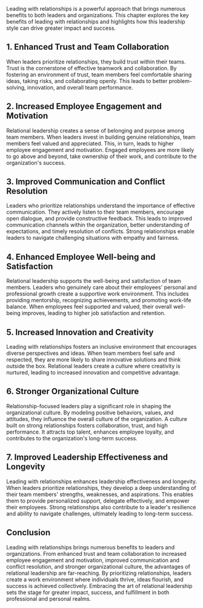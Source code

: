 
Leading with relationships is a powerful approach that brings numerous benefits to both leaders and organizations. This chapter explores the key benefits of leading with relationships and highlights how this leadership style can drive greater impact and success.

## 1\. Enhanced Trust and Team Collaboration

When leaders prioritize relationships, they build trust within their teams. Trust is the cornerstone of effective teamwork and collaboration. By fostering an environment of trust, team members feel comfortable sharing ideas, taking risks, and collaborating openly. This leads to better problem-solving, innovation, and overall team performance.

## 2\. Increased Employee Engagement and Motivation

Relational leadership creates a sense of belonging and purpose among team members. When leaders invest in building genuine relationships, team members feel valued and appreciated. This, in turn, leads to higher employee engagement and motivation. Engaged employees are more likely to go above and beyond, take ownership of their work, and contribute to the organization's success.

## 3\. Improved Communication and Conflict Resolution

Leaders who prioritize relationships understand the importance of effective communication. They actively listen to their team members, encourage open dialogue, and provide constructive feedback. This leads to improved communication channels within the organization, better understanding of expectations, and timely resolution of conflicts. Strong relationships enable leaders to navigate challenging situations with empathy and fairness.

## 4\. Enhanced Employee Well-being and Satisfaction

Relational leadership supports the well-being and satisfaction of team members. Leaders who genuinely care about their employees' personal and professional growth create a supportive work environment. This includes providing mentorship, recognizing achievements, and promoting work-life balance. When employees feel supported and valued, their overall well-being improves, leading to higher job satisfaction and retention.

## 5\. Increased Innovation and Creativity

Leading with relationships fosters an inclusive environment that encourages diverse perspectives and ideas. When team members feel safe and respected, they are more likely to share innovative solutions and think outside the box. Relational leaders create a culture where creativity is nurtured, leading to increased innovation and competitive advantage.

## 6\. Stronger Organizational Culture

Relationship-focused leaders play a significant role in shaping the organizational culture. By modeling positive behaviors, values, and attitudes, they influence the overall culture of the organization. A culture built on strong relationships fosters collaboration, trust, and high performance. It attracts top talent, enhances employee loyalty, and contributes to the organization's long-term success.

## 7\. Improved Leadership Effectiveness and Longevity

Leading with relationships enhances leadership effectiveness and longevity. When leaders prioritize relationships, they develop a deep understanding of their team members' strengths, weaknesses, and aspirations. This enables them to provide personalized support, delegate effectively, and empower their employees. Strong relationships also contribute to a leader's resilience and ability to navigate challenges, ultimately leading to long-term success.

## Conclusion

Leading with relationships brings numerous benefits to leaders and organizations. From enhanced trust and team collaboration to increased employee engagement and motivation, improved communication and conflict resolution, and stronger organizational culture, the advantages of relational leadership are far-reaching. By prioritizing relationships, leaders create a work environment where individuals thrive, ideas flourish, and success is achieved collectively. Embracing the art of relational leadership sets the stage for greater impact, success, and fulfillment in both professional and personal realms.
